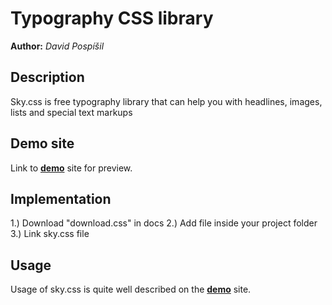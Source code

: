 # Typography CSS library
**Author:** *David Pospíšil*
## Description
Sky.css is free typography library that can help you with headlines, images, lists and special text markups
## Demo site
Link to **[demo](http://pslib-cz.github.io/2022l4web-css-typographic-library-DavidPospisil)** site for preview.
## Implementation
1.) Download "download.css" in docs
2.) Add file inside your project folder
3.) Link sky.css file 
## Usage
Usage of sky.css is quite well described on the **[demo](http://pslib-cz.github.io/2022l4web-css-typographic-library-DavidPospisil)** site.